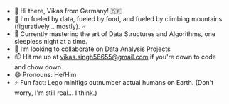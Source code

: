 - 👋 Hi there, Vikas from Germany! 🇩🇪
- 👀  I'm fueled by data, fueled by food, and fueled by climbing mountains (figuratively... mostly). ‍♂️
- 🌱 Currently mastering the art of Data Structures and Algorithms, one sleepless night at a time.
- 💞️ I’m looking to collaborate on Data Analysis Projects 
- 📫 Hit me up at vikas.singh56655@gmail.com if you're down to code and chow down.
- 😄 Pronouns: He/Him
- ⚡ Fun fact: Lego minifigs outnumber actual humans on Earth.  (Don't worry, I'm still real... I think.)

<!---
vikas56655/vikas56655 is a ✨ special ✨ repository because its `README.md` (this file) appears on your GitHub profile.
You can click the Preview link to take a look at your changes.
--->
